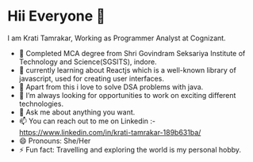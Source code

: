 # Hii Everyone  👋

I am Krati Tamrakar,
Working as Programmer Analyst at Cognizant.

- 🔭 Completed MCA degree from Shri Govindram Seksariya Institute of Technology and Science(SGSITS), indore.
- 🌱 currently learning about Reactjs which is a well-known library of javascript, used for creating user interfaces.
- 👯 Apart from this i love to solve DSA problems with java. 
- 🤔 I’m always looking for opportunities to work on exciting different technologies. 
- 💬 Ask me about anything you want.
- 📫 You can reach out to me on Linkedin :- https://www.linkedin.com/in/krati-tamrakar-189b631ba/
- 😄 Pronouns: She/Her
- ⚡ Fun fact: Travelling and exploring the world is my personal hobby.

